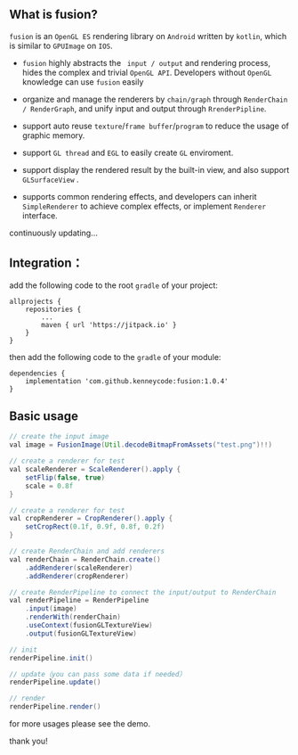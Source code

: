 ## What is fusion?

`fusion` is an `OpenGL ES` rendering library on `Android` written by `kotlin`, which is similar to `GPUImage` on `IOS`.

- `fusion` highly abstracts the ` input / output` and rendering process, hides the complex and trivial `OpenGL API`. Developers without `OpenGL` knowledge can use `fusion` easily

- organize and manage the renderers by `chain/graph` through `RenderChain / RenderGraph`, and unify input and output through `RrenderPipline`.

- support auto reuse `texture`/`frame buffer`/`program` to reduce the usage of graphic memory.

- support `GL thread` and `EGL`  to easily create `GL` enviroment.

- support display the rendered result by the built-in view, and also support `GLSurfaceView` .

- supports common rendering effects, and developers can inherit `SimpleRenderer` to achieve complex effects, or implement `Renderer` interface.

continuously updating...

## Integration：

add the following code to the root `gradle` of your project:

```
allprojects {
    repositories {
    	...
    	maven { url 'https://jitpack.io' }
    }
}
```

then add the following code to the `gradle` of your module:

```
dependencies {
	implementation 'com.github.kenneycode:fusion:1.0.4'
}
```

## Basic usage

```java
// create the input image
val image = FusionImage(Util.decodeBitmapFromAssets("test.png")!!)

// create a renderer for test
val scaleRenderer = ScaleRenderer().apply {
    setFlip(false, true)
    scale = 0.8f
}

// create a renderer for test
val cropRenderer = CropRenderer().apply {
    setCropRect(0.1f, 0.9f, 0.8f, 0.2f)
}

// create RenderChain and add renderers
val renderChain = RenderChain.create()
    .addRenderer(scaleRenderer)
    .addRenderer(cropRenderer)

// create RenderPipeline to connect the input/output to RenderChain
val renderPipeline = RenderPipeline
    .input(image)
    .renderWith(renderChain)
    .useContext(fusionGLTextureView)
    .output(fusionGLTextureView)

// init
renderPipeline.init()

// update（you can pass some data if needed）
renderPipeline.update()

// render
renderPipeline.render()
```

for more usages please see the demo.

thank you!